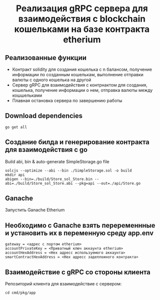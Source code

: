 <h1 align="center">Реализация gRPC сервера для взаимодействия с  blockchain кошельками на базе контракта etherium</h1>

## Реализованные функции
- Контракт solidity для создания кошелька с n балансом, получение информации по созданным кошелькам, выполнение отправки валюты с одного кошелька на другой
- Сервер gRPC для взаимодействия с контрнактом для создания, кошелька, получение информации о нем, отправка валюты между кошшельками
- Плавная остановка сервера по завершению работы


## Download dependencies
```
go get all
```

## Создание билда и генерирование контракта для взаимодействия с go
Build abi, bin & auto-generate SimpleStorage.go file
```
solcjs --optimize --abi --bin ./SimpleStorage.sol -o build
mkdir api
abigen --bin=./build/Store_sol_Store.bin --abi=./build/Store_sol_Store.abi --pkg=api --out=./api/Store.go

```

## Ganache
Запустить Ganache Etherium

## Необходимо с Ganache взять переременнные и установить их в переменную среду app.env
```
gateway = <адрес с портом etherium>
accountPrivateKey = <Приватный ключ аккаунта etherium>
accountHexAddress = <Hex адресс используемого аккаунта>
smartContractHexAddress = <Hex адресс задеплоиного контракта>
```
## Взаимодействие с gRPC со стороны клиента
Репозиторий клиента для взаимодействие с сервером:
```
cd cmd/pkg/app
```
